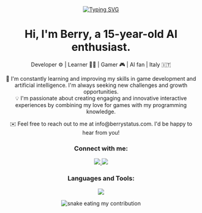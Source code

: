 <p align="center">
  <a href="https://git.io/typing-svg">
    <img src="https://readme-typing-svg.demolab.com?font=Fira+Code&weight=600&size=25&pause=1000&center=true&vCenter=true&width=435&lines=Hi+There!+%F0%9F%91%8B;I'm+Berry" alt="Typing SVG">
  </a>
</p>


<h1 align="center">Hi, I'm Berry, a 15-year-old AI enthusiast.</h1>

<p align="center">
  Developer ⚙️ | Learner 👨‍💻 | Gamer 🎮 | AI fan | Italy 🇮🇹
</p>

<p align="center">
  🌱 I'm constantly learning and improving my skills in game development and artificial intelligence. I'm always seeking new challenges and growth opportunities.
  <br>
  💡 I'm passionate about creating engaging and innovative interactive experiences by combining my love for games with my programming knowledge.
  <br>
</p>

<p align="center">
  ✉️ Feel free to reach out to me at info@berrystatus.com. I'd be happy to hear from you!
</p>

<h3 align="center">Connect with me:</h3>

<p align="center">
  <a href="https://twitter.com/@marcobe87547265">
    <img src="https://skillicons.dev/icons?i=twitter" />
  </a>
  <a href="https://discordapp.com/users/777604723435896843">
    <img src="https://skillicons.dev/icons?i=discord" />
  </a>
</p>


<h3 align="center">Languages and Tools:</h3>
<p align="center">
  <a href="https://skillicons.dev">
    <img src="https://skillicons.dev/icons?i=ts,js,unreal,cloudflare,docker,arduino,raspberrypi,androidstudio,bash,blender,gcp,git,nginx,pytorch" />
  </a>
</p>

<div align="center">
  <img alt="snake eating my contribution" src="https://github.com/Berry-13/Berry-13/blob/output/github-user-contribution.svg">
</div>
